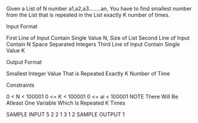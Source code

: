 Given a List of N number a1,a2,a3........an, You have to find smallest number from the List that is repeated in the List exactly K number of times.

Input Format

First Line of Input Contain Single Value N, Size of List
Second Line of Input Contain N Space Separated Integers
Third Line of Input Contain Single Value K

Output Format

Smallest Integer Value That is Repeated Exactly K Number of Time

Constraints

0 < N < 100001
0 <= K < 100001
0 <= ai < 100001
NOTE
There Will Be Atleast One Variable Which Is Repeated K Times

SAMPLE INPUT 
5
2 2 1 3 1
2
SAMPLE OUTPUT 
1